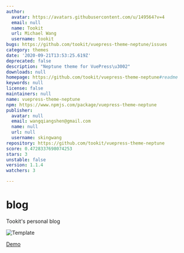 ```yaml
---
author:
  avatar: https://avatars.githubusercontent.com/u/149564?v=4
  email: null
  name: Tookit
  url: Michael Wang
  username: tookit
bugs: https://github.com/tookit/vuepress-theme-neptune/issues
category: themes
date: '2020-09-21T13:53:25.619Z'
deprecated: false
description: "Neptune theme for VuePress\u3002"
downloads: null
homepage: https://github.com/tookit/vuepress-theme-neptune#readme
keywords: null
license: false
maintainers: null
name: vuepress-theme-neptune
npm: https://www.npmjs.com/package/vuepress-theme-neptune
publisher:
  avatar: null
  email: wangqiangshen@gmail.com
  name: null
  url: null
  username: skingwang
repository: https://github.com/tookit/vuepress-theme-neptune
score: 0.4728337698074253
stars: 3
unstable: false
version: 1.1.4
watchers: 3

---
```


# blog
Tookit's personal blog

![Template](http://isocked.com/img/neptune-screenshot-1.png)


[Demo](http://isocked.com/)